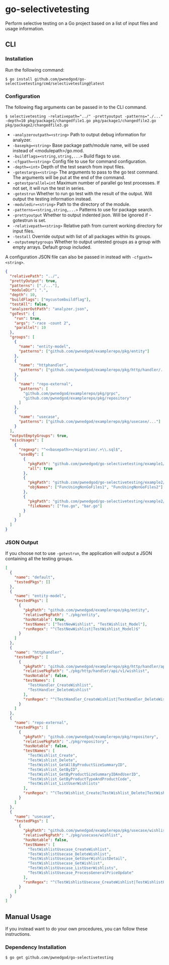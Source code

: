 # go-selectivetesting

Perform selective testing on a Go project based on a list of input files and usage information.

## CLI

### Installation

Run the following command:

```
$ go install github.com/pwnedgod/go-selectivetesting/cmd/selectivetesting@latest
```

### Configuration

The following flag arguments can be passed in to the CLI command.

```
$ selectivetesting -relativepath="../" -prettyoutput -patterns="./..." -depth=10 pkg/package1/changedfile1.go pkg/package1/changedfile2.go pkg/package2/changedfile3.go
```

- `-analyzeroutpath=<string>`
  Path to output debug information for analyzer.
- `-basepkg=<string>`
  Base package path/module name, will be used instead of &lt;modulepath&gt;/go.mod.
- `-buildflags=<string,string,...>`
  Build flags to use.
- `-cfgpath=<string>`
  Config file to use for command configuration.
- `-depth=<int>`
  Depth of the test search from input files.
- `-gotestargs=<string>`
  The arguments to pass to the go test command. The arguments will be put at the end of the command.
- `-gotestparallel=int`
  Maximum number of parallel go test processes. If not set, it will run the test in series.
- `-gotestrun`
  Whether to run go test with the result of the output. Will output the testing information instead.
- `-moduledir=<string>`
  Path to the directory of the module.
- `-patterns=<string,string,...>`
  Patterns to use for package search.
- `-prettyoutput`
  Whether to output indented json. Will be ignored if -gotestrun is set.
- `-relativepath=<string>`
  Relative path from current working directory for input files.
- `-testall`
  Override output with list of all packages within its groups.
- `-outputemptygroups`
  Whether to output untested groups as a group with empty arrays. Default group included.

A configuration JSON file can also be passed in instead with `-cfgpath=<string>`.

```json
{
  "relativePath": "../",
  "prettyOutput": true,
  "patterns": ["./..."],
  "moduleDir": ".",
  "depth": 10,
  "buildFlags": ["mycustombuildflag"],
  "testAll": false,
  "analyzerOutPath": "analyzer.json",
  "goTest": {
    "run": true,
    "args": "-race -count 2",
    "parallel": 10
  },
  "groups": [
    {
      "name": "entity-model",
      "patterns": ["github.com/pwnedgod/examplerepo/pkg/entity"]
    },
    {
      "name": "httphandler",
      "patterns": ["github.com/pwnedgod/examplerepo/pkg/http/handler/..."]
    },
    {
      "name": "repo-external",
      "patterns": [
        "github.com/pwnedgod/examplerepo/pkg/grpc",
        "github.com/pwnedgod/examplerepo/pkg/repository"
      ]
    },
    {
      "name": "usecase",
      "patterns": ["github.com/pwnedgod/examplerepo/pkg/usecase/..."]
    }
  ],
  "outputEmptyGroups": true,
  "miscUsages": [
    {
      "regexp": "^<<basepath>>/migration/.+\\.sql$",
      "usedBy": [
        {
          "pkgPath": "github.com/pwnedgod/go-selectivetesting/example1/...",
          "all": true
        },
        {
          "pkgPath": "github.com/pwnedgod/go-selectivetesting/example2/sub",
          "objNames": ["FuncUsingNonGoFiles1", "FuncUsingNonGoFiles2"]
        },
        {
          "pkgPath": "github.com/pwnedgod/go-selectivetesting/example2/sub",
          "fileNames": ["foo.go", "bar.go"]
        }
      ]
    }
  ]
}
```

### JSON Output

If you choose not to use `-gotestrun`, the application will output a JSON containing all the testing groups.

```json
[
  {
    "name": "default",
    "testedPkgs": []
  },
  {
    "name": "entity-model",
    "testedPkgs": [
      {
        "pkgPath": "github.com/pwnedgod/examplerepo/pkg/entity",
        "relativePkgPath": "./pkg/entity",
        "hasNotable": true,
        "testNames": ["TestNewWishlist", "TestWishlist_Model"],
        "runRegex": "^(TestNewWishlist|TestWishlist_Model)$"
      }
    ]
  },
  {
    "name": "httphandler",
    "testedPkgs": [
      {
        "pkgPath": "github.com/pwnedgod/examplerepo/pkg/http/handler/api/v1/wishlist",
        "relativePkgPath": "./pkg/http/handler/api/v1/wishlist",
        "hasNotable": false,
        "testNames": [
          "TestHandler_CreateWishlist",
          "TestHandler_DeleteWishlist"
        ],
        "runRegex": "^(TestHandler_CreateWishlist|TestHandler_DeleteWishlist)$"
      }
    ]
  },
  {
    "name": "repo-external",
    "testedPkgs": [
      {
        "pkgPath": "github.com/pwnedgod/examplerepo/pkg/repository",
        "relativePkgPath": "./pkg/repository",
        "hasNotable": false,
        "testNames": [
          "TestWishlist_Create",
          "TestWishlist_Delete",
          "TestWishlist_GetAllByProductSizeSummaryID",
          "TestWishlist_GetByID",
          "TestWishlist_GetByProductSizeSummaryIDAndUserID",
          "TestWishlist_GetByProductTypeAndProductCode",
          "TestWishlist_ListUserWishlists"
        ],
        "runRegex": "^(TestWishlist_Create|TestWishlist_Delete|TestWishlist_GetAllByProductSizeSummaryID|TestWishlist_GetByID|TestWishlist_GetByProductSizeSummaryIDAndUserID|TestWishlist_GetByProductTypeAndProductCode|TestWishlist_ListUserWishlists)$"
      }
    ]
  },
  {
    "name": "usecase",
    "testedPkgs": [
      {
        "pkgPath": "github.com/pwnedgod/examplerepo/pkg/usecase/wishlist",
        "relativePkgPath": "./pkg/usecase/wishlist",
        "hasNotable": false,
        "testNames": [
          "TestWishlistUsecase_CreateWishlist",
          "TestWishlistUsecase_DeleteWishlist",
          "TestWishlistUsecase_GetUserWishlistDetail",
          "TestWishlistUsecase_GetWishlist",
          "TestWishlistUsecase_ListUserWishlists",
          "TestWishlistUsecase_ProcessGeneralPriceUpdate"
        ],
        "runRegex": "^(TestWishlistUsecase_CreateWishlist|TestWishlistUsecase_DeleteWishlist|TestWishlistUsecase_GetUserWishlistDetail|TestWishlistUsecase_GetWishlist|TestWishlistUsecase_ListUserWishlists|TestWishlistUsecase_ProcessGeneralPriceUpdate)$"
      }
    ]
  }
]
```

## Manual Usage

If you instead want to do your own procedures, you can follow these instructions.

### Dependency Installation

```
$ go get github.com/pwnedgod/go-selectivetesting
```
